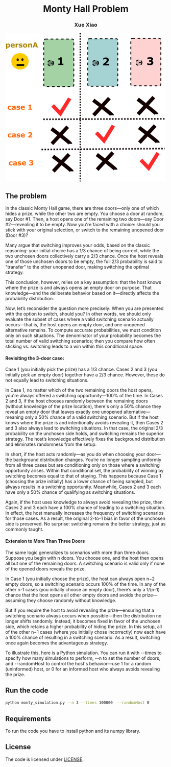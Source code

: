 
<p align="center">
  <h1 align="center">Monty Hall Problem</h1>
  <h3 align="center">Xue Xiao</h3>
  <div align="center">
        <img src="./diagram.png", width="500">
  </div>
  
## The problem
In the classic Monty Hall game, there are three doors—only one of which hides a prize, while the other two are empty. You choose a door at random, say Door #1. Then, a host opens one of the remaining two doors—say Door #2—revealing it to be empty. Now you're faced with a choice: should you stick with your original selection, or switch to the remaining unopened door (Door #3)?

Many argue that switching improves your odds, based on the classic reasoning: your initial choice has a 1/3 chance of being correct, while the two unchosen doors collectively carry a 2/3 chance. Once the host reveals one of those unchosen doors to be empty, the full 2/3 probability is said to "transfer" to the other unopened door, making switching the optimal strategy.

This conclusion, however, relies on a key assumption: that the host knows where the prize is and always opens an empty door on purpose. That knowledge—and the deliberate behavior based on it—directly affects the probability distribution.

Now, let’s reconsider the question more precisely: When you are presented with the option to switch, should you? In other words, we should only evaluate the subset of cases where a valid switching scenario actually occurs—that is, the host opens an empty door, and one unopened alternative remains. To compute accurate probabilities, we must condition only on such situations. The denominator of your probability becomes the total number of valid switching scenarios; then you compare how often sticking vs. switching leads to a win within this conditional space.

#### Revisiting the 3-door case:

Case 1 (you initially pick the prize) has a 1/3 chance.
Cases 2 and 3 (you initially pick an empty door) together have a 2/3 chance.
However, these do not equally lead to switching situations.

In Case 1, no matter which of the two remaining doors the host opens, you're always offered a switching opportunity—100% of the time.
In Cases 2 and 3, if the host chooses randomly between the remaining doors (without knowledge of the prize location), there's only a 50% chance they reveal an empty door that leaves exactly one unopened alternative—meaning only a 50% chance of a valid switching scenario.
But if the host knows where the prize is and intentionally avoids revealing it, then Cases 2 and 3 also always lead to switching situations. In that case, the original 2/3 probability on the unchosen side holds, and switching remains the superior strategy. The host’s knowledge effectively fixes the background distribution and eliminates randomness from the setup.

In short, if the host acts randomly—as you do when choosing your door—the background distribution changes. You’re no longer sampling uniformly from all three cases but are conditioning only on those where a switching opportunity arises. Within that conditional set, the probability of winning by switching becomes equal to that of staying. This happens because Case 1 (choosing the prize initially) has a lower chance of being sampled, but always results in a switching opportunity. Meanwhile, Cases 2 and 3 each have only a 50% chance of qualifying as switching situations.

Again, if the host uses knowledge to always avoid revealing the prize, then Cases 2 and 3 each have a 100% chance of leading to a switching situation. In effect, the host manually increases the frequency of switching scenarios for those cases. As a result, the original 2-to-1 bias in favor of the unchosen side is preserved. No surprise: switching remains the better strategy, just as commonly taught.

#### Extension to More Than Three Doors
The same logic generalizes to scenarios with more than three doors. Suppose you begin with n doors. You choose one, and the host then opens all but one of the remaining doors. A switching scenario is valid only if none of the opened doors reveals the prize.

In Case 1 (you initially choose the prize), the host can always open n−2 empty doors, so a switching scenario occurs 100% of the time. In any of the other n-1 cases (you initially choose an empty door), there’s only a 1/(n-1) chance that the host opens all other empty doors and avoids the prize—assuming they choose randomly without knowledge.

But if you require the host to avoid revealing the prize—ensuring that a switching scenario always occurs when possible—then the distribution no longer shifts randomly. Instead, it becomes fixed in favor of the unchosen side, which retains a higher probability of hiding the prize. In this setup, all of the other n−1 cases (where you initially chose incorrectly) now each have a 100% chance of resulting in a switching scenario. As a result, switching once again becomes the advantageous strategy.

To illustrate this, here is a Python simulation. You can run it with --times to specify how many simulations to perform, --n to set the number of doors, and --randomHost to control the host's behavior—use 1 for a random (uninformed) host, or 0 for an informed host who always avoids revealing the prize.

## Run the code
```bash
python monty_simulation.py --n 3 --times 100000  --randomHost 0
```
</p>


## Requirements
To run the code you have to install python and its numpy library.

## License
The code is licensed under [LICENSE](LICENSE). 
